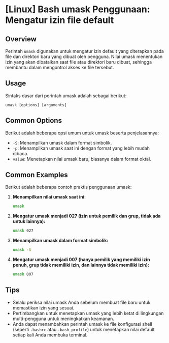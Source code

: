 # [Linux] Bash umask Penggunaan: Mengatur izin file default

## Overview
Perintah `umask` digunakan untuk mengatur izin default yang diterapkan pada file dan direktori baru yang dibuat oleh pengguna. Nilai umask menentukan izin yang akan dibatalkan saat file atau direktori baru dibuat, sehingga membantu dalam mengontrol akses ke file tersebut.

## Usage
Sintaks dasar dari perintah umask adalah sebagai berikut:

```
umask [options] [arguments]
```

## Common Options
Berikut adalah beberapa opsi umum untuk umask beserta penjelasannya:

- `-S`: Menampilkan umask dalam format simbolik.
- `-p`: Menampilkan umask saat ini dengan format yang lebih mudah dibaca.
- `value`: Menetapkan nilai umask baru, biasanya dalam format oktal.

## Common Examples
Berikut adalah beberapa contoh praktis penggunaan umask:

1. **Menampilkan nilai umask saat ini:**
   ```bash
   umask
   ```

2. **Mengatur umask menjadi 027 (izin untuk pemilik dan grup, tidak ada untuk lainnya):**
   ```bash
   umask 027
   ```

3. **Menampilkan umask dalam format simbolik:**
   ```bash
   umask -S
   ```

4. **Mengatur umask menjadi 007 (hanya pemilik yang memiliki izin penuh, grup tidak memiliki izin, dan lainnya tidak memiliki izin):**
   ```bash
   umask 007
   ```

## Tips
- Selalu periksa nilai umask Anda sebelum membuat file baru untuk memastikan izin yang sesuai.
- Pertimbangkan untuk menetapkan umask yang lebih ketat di lingkungan multi-pengguna untuk meningkatkan keamanan.
- Anda dapat menambahkan perintah umask ke file konfigurasi shell (seperti `.bashrc` atau `.bash_profile`) untuk menetapkan nilai default setiap kali Anda membuka terminal.